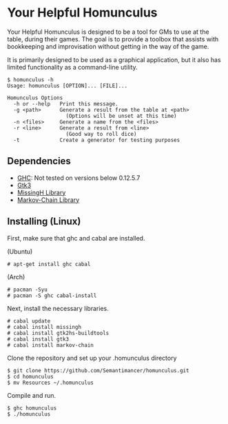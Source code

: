 # Your Helpful Homunculus

Your Helpful Homunculus is designed to be a tool for GMs to use at the table, during their games.
The goal is to provide a toolbox that assists with bookkeeping and improvisation without getting
in the way of the game.

It is primarily designed to be used as a graphical application, but it also has limited 
functionality as a command-line utility.

```
$ homunculus -h
Usage: homunculus [OPTION]... [FILE]...

Homunculus Options
  -h or --help   Print this message.
  -g <path>      Generate a result from the table at <path>
                   (Options will be unset at this time)
  -n <files>     Generate a name from the <files>
  -r <line>      Generate a result from <line>
                   (Good way to roll dice)
  -t             Create a generator for testing purposes
```

## Dependencies

* [GHC](https://www.haskell.org/ghc/): Not tested on versions below 0.12.5.7
* [Gtk3](https://hackage.haskell.org/package/gtk3-0.14.6)
* [MissingH Library](https://hackage.haskell.org/package/MissingH)
* [Markov-Chain Library](https://hackage.haskell.org/package/markov-chain)

## Installing (Linux)

First, make sure that ghc and cabal are installed.

(Ubuntu)
``` 
# apt-get install ghc cabal
```

(Arch)
```
# pacman -Syu
# pacman -S ghc cabal-install
```

Next, install the necessary libraries.

``` 
# cabal update 
# cabal install missingh
# cabal install gtk2hs-buildtools
# cabal install gtk3
# cabal install markov-chain
```

Clone the repository and set up your .homunculus directory

```
$ git clone https://github.com/Semantimancer/homunculus.git
$ cd homunculus
$ mv Resources ~/.homunculus
```

Compile and run.

``` 
$ ghc homunculus 
$ ./homunculus
```
